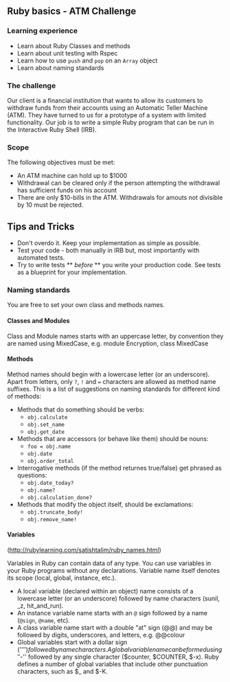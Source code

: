 ## Ruby basics - ATM Challenge

### Learning experience
- Learn about Ruby Classes and methods
- Learn about unit testing with Rspec
- Learn how to use `push` and `pop` on an `Array` object
- Learn about naming standards

### The challenge
Our client is a financial institution that wants to allow its customers to withdraw funds from their accounts using an Automatic Teller Machine (ATM). They have turned to us for a prototype of a system with limited functionality. Our job is to write a simple Ruby program that can be run in the Interactive Ruby Shell (IRB).

### Scope
The following objectives must be met:
- An ATM machine can hold up to $1000
- Withdrawal can be cleared only if the person attempting the withdrawal has sufficient funds on his account
- There are only $10-bills in the ATM. Withdrawals for amouts not divisible by 10 must be rejected.

## Tips and Tricks

- Don't overdo it. Keep your implementation as simple as possible.
- Test your code - both manually in IRB but, most importantly with automated tests.
- Try to write tests ** *before* ** you write your production code. See tests as a blueprint for your implementation.


### Naming standards
You are free to set your own class and methods names. 
#### Classes and Modules 
Class and Module names starts with an uppercase letter, by convention they are named using MixedCase, e.g. module Encryption, class MixedCase

#### Methods
Method names should begin with a lowercase letter (or an underscore). Apart from letters, only `?`, `!` and `=` characters are allowed as method name suffixes. This is a list of suggestions on naming standards for different kind of methods:
- Methods that do something should be verbs:
  - `obj.calculate`
  - `obj.set_name`
  - `obj.get_date`
- Methods that are accessors (or behave like them) should be nouns:
  - `foo = obj.name`
  - `obj.date`
  - `obj.order_total`
- Interrogative methods (if the
method returnes true/false) get phrased as questions:
  - `obj.date_today?`
  - `obj.name?`
  - `obj.calculation_done?`
- Methods that modify the object itself, should be
exclamations:
  - `obj.truncate_body!`
  - `obj.remove_name!`

#### Variables
(http://rubylearning.com/satishtalim/ruby_names.html)

Variables in Ruby can contain data of any type. You can use variables in your Ruby programs without any declarations. Variable name itself denotes its scope (local, global, instance, etc.).

- A local variable (declared within an object) name consists of a lowercase letter (or an underscore) followed by name characters (sunil, _z, hit_and_run).
- An instance variable name starts with an `@` sign followed by a name (`@sign`, `@name`, etc).
- A class variable name start with a double "at" sign (@@) and may be followed by digits, underscores, and letters, e.g. @@colour
- Global variables start with a dollar sign (''$'') followed by name characters. A global variable name can be formed using ''$-'' followed by any single character ($counter, $COUNTER, $-x). Ruby defines a number of global variables that include other punctuation characters, such as $_ and $-K.